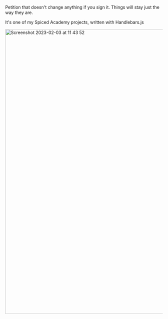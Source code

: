 Petition that doesn't change anything if you sign it. Things will stay just the way they are.

It's one of my Spiced Academy projects, written with Handlebars.js

<img width="911" alt="Screenshot 2023-02-03 at 11 43 52" src="https://user-images.githubusercontent.com/81413711/216584486-4301a10e-d63c-48ee-8003-9bfd35d0f397.png">
